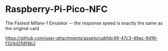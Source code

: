 # Raspberry-Pi-Pico-NFC
The Fastest Mifare-1 Emulator -- the response speed is exactly the same as the original card




https://github.com/user-attachments/assets/cabfdc49-47c3-49ac-9d16-f324d258f8b2

